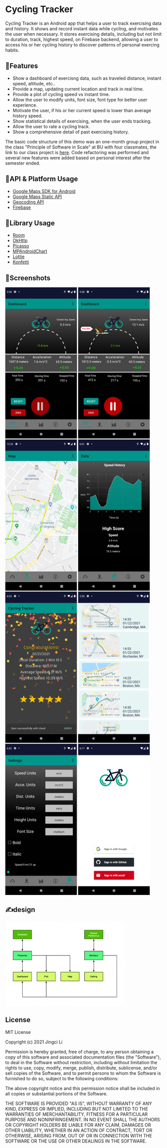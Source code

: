 # Cycling Tracker

Cycling Tracker is an Android app that helps a user to track exercising data and history. It shows and record instant data while cycling, and motivates the user when necessary. It stores exercising details, including but not limit to duration, track, highest speed, on Firebase backend, allowing a user to access his or her cycling history to discover patterns of personal exercing habits.  

## 🧐Features 

* Show a dashboard of exercisng data, such as traveled distance, instant speed, altitude, etc..
* Provide a map, updating current location and track in real time.
* Provide a plot of cycling speed vs instant time. 
* Allow the user to modify units, font size, font type for better user experience.
* Motivate the user, if his or her current speed is lower than average history speed.
* Show statistical details of exercising, when the user ends tracking.
* Allow the user to rate a cycling track.
* Show a comprehensive detail of past exercising history.

The basic code structure of this demo was an one-month group project in the class "Principle of Software in Scale" at BU with four classmates, the link to our class project is [here](https://github.com/LyapunovJingci/Cycling_Tracker_EC500). Code refactoring was performed and several new features were added based on personal interest after the semester ended.

## 📝API & Platform Usage

* [Google Maps SDK for Android](https://developers.google.com/maps/documentation/android-sdk/intro)
* [Google Maps Static API](https://developers.google.com/maps/documentation/maps-static/overview)
* [Geocoding API](https://developers.google.com/maps/documentation/geocoding/overview)
* [Firebase](https://firebase.google.com/)

## 📝Library Usage

* [Room](https://developer.android.com/jetpack/androidx/releases/room)
* [OkHttp](https://github.com/square/okhttp)
* [Picasso](https://github.com/square/picasso) 
* [MPAndroidChart](https://github.com/PhilJay/MPAndroidChart)
* [Lottie](https://github.com/airbnb/lottie-android)
* [Konfetti](https://github.com/DanielMartinus/Konfetti)

## 🎈Screenshots

<img src="screenshots/dashboard.png" width="45%">&#160;<img src="screenshots/dashboard_slow.png" width="45%">
<img src="screenshots/track.png" width="45%">&#160;<img src="screenshots/graph.png" width="45%">
<img src="screenshots/finish.png" width="45%">&#160;<img src="screenshots/history.png" width="45%">
<img src="screenshots/setting.png" width="45%">&#160;<img src="screenshots/login.png" width="45%">

## ✍️design

<img src="screenshots/structure.png" width="75%">

## License

MIT License

Copyright (c) 2021 Jingci Li

Permission is hereby granted, free of charge, to any person obtaining a copy
of this software and associated documentation files (the "Software"), to deal
in the Software without restriction, including without limitation the rights
to use, copy, modify, merge, publish, distribute, sublicense, and/or sell
copies of the Software, and to permit persons to whom the Software is
furnished to do so, subject to the following conditions:

The above copyright notice and this permission notice shall be included in all
copies or substantial portions of the Software.

THE SOFTWARE IS PROVIDED "AS IS", WITHOUT WARRANTY OF ANY KIND, EXPRESS OR
IMPLIED, INCLUDING BUT NOT LIMITED TO THE WARRANTIES OF MERCHANTABILITY,
FITNESS FOR A PARTICULAR PURPOSE AND NONINFRINGEMENT. IN NO EVENT SHALL THE
AUTHORS OR COPYRIGHT HOLDERS BE LIABLE FOR ANY CLAIM, DAMAGES OR OTHER
LIABILITY, WHETHER IN AN ACTION OF CONTRACT, TORT OR OTHERWISE, ARISING FROM,
OUT OF OR IN CONNECTION WITH THE SOFTWARE OR THE USE OR OTHER DEALINGS IN THE
SOFTWARE.

